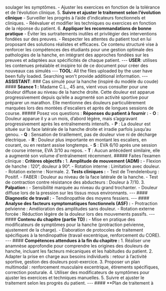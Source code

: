 soulager les symptômes. - Ajuster les exercices en fonction de la tolérance et de l’évolution clinique. 5. **Suivre et ajuster le traitement selon l’évolution clinique** - Surveiller les progrès à l’aide d’indicateurs fonctionnels et cliniques. - Réévaluer et modifier les techniques ou exercices en fonction de la réponse du patient. 6. **Appliquer les recommandations de bonne pratique** - Éviter les surtraitements inutiles et privilégier des interventions fondées sur des preuves. - Respecter les attentes du patient tout en lui proposant des solutions réalistes et efficaces. Ce contenu structuré vise à renforcer les compétences des étudiants pour une gestion optimale des pathologies de la hanche, en intégrant des approches fondées sur les preuves et adaptées aux spécificités de chaque patient. --- **USER**: utilises les contenues préalable et insipire toi de ce document pour créer des nouveaux cas simulés --- **TOOL**: All the files uploaded by the user have been fully loaded. Searching won't provide additional information. --- **ASSISTANT**: ### Cas simulé pour la hanche (inspiré du modèle du coude) #### **Séance 1 :** Madame C.L., 45 ans, vient vous consulter pour une douleur diffuse au niveau de la hanche droite. Cette douleur est apparue progressivement depuis qu’elle a augmenté son activité sportive pour préparer un marathon. Elle mentionne des douleurs particulièrement marquées lors des montées d'escaliers et après de longues sessions de course. ##### Posez vos questions : **Réponses du patient à fournir :** - **O** : Douleur apparue il y a un mois, d’abord légère, mais s’aggravant progressivement après les entraînements intensifs. - **P** : La douleur est située sur la face latérale de la hanche droite et irradie parfois jusqu’au genou. - **Q** : Sensation de tiraillement, pas de douleur vive ni de décharge électrique. - **R** : Douleur plus importante en montant les escaliers, en courant, ou en restant assise longtemps. - **S** : EVA 6/10 après une session de course intense, EVA 3/10 au repos. - **T** : Aucun antécédent similaire, elle a augmenté son volume d'entraînement récemment. ##### Faites l’examen clinique : **Critères objectifs :** 1. **Amplitude de mouvement (ADM) :** - Flexion de hanche : 120°, douleur à 90°. - Rotation interne : Limitation avec douleur. - Rotation externe : Normale. 2. **Tests cliniques :** - Test de Trendelenburg : Positif. - FABER : Douleur au niveau de la face latérale de la hanche. - Test de contraction contre résistance des abducteurs : Douleur à 7/10. 3. **Palpation :** - Sensibilité marquée au niveau du grand trochanter. - Douleur diffuse lors de la pression sur les tissus mous environnants. --- #### **Diagnostic de travail :** - Tendinopathie des moyens fessiers. --- #### **Analyse des facteurs symptomatiques fonctionnels (ASF) :** - Protraction pelvienne : Amélioration des amplitudes sans douleur. - Rotation externe forcée : Réduction légère de la douleur lors des mouvements passifs. --- #### **Contenu du chapitre (partie TD) :** - Mise en pratique des modificateurs de symptômes pour la hanche (protraction pelvienne, ajustement de la charge). - Élaboration de protocoles de traitement spécifiques à la tendinopathie (travail excentrique, renforcement du CORE). --- #### **Compétences attendues à la fin du chapitre :** 1. Réaliser une anamnèse approfondie pour comprendre les origines des douleurs de hanche, incluant les facteurs mécaniques et les habitudes du patient. 2. Adapter la prise en charge aux besoins individuels : retour à l’activité sportive, gestion des douleurs post-exercice. 3. Proposer un plan multimodal : renforcement musculaire excentrique, étirements spécifiques, correction posturale. 4. Utiliser des modificateurs de symptômes pour ajuster les exercices et techniques manuelles. 5. Suivre et ajuster le traitement selon les progrès du patient. --- #### **Plan de traitement à